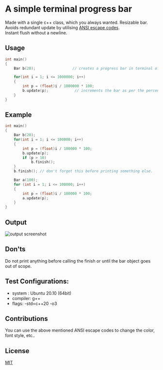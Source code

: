 
# A simple terminal progress bar

Made with a single c++ class, which you always wanted.
Resizable bar.
Avoids redundant update by utilising [ANSI escape codes](https://gist.github.com/fnky/458719343aabd01cfb17a3a4f7296797#file-ansi-md).  
Instant flush without a newline.

## Usage

```cpp
int main()
{
    Bar b(20);                 // creates a progress bar in terminal of width 20 (excluding the braces)

    for(int i = 1; i <= 1000000; i++)
    {
        int p = (float)i / 1000000 * 100;
        b.update(p);            // increments the bar as per the percentage value passed(0-100).
    }
}
```
## Example

```cpp
int main()
{
    Bar b(20);
    for(int i = 1; i <= 100000; i++)
    {
        int p = (float)i / 100000 * 100;
        b.update(p);
        if (p > 10)
            b.finish();
    }
    b.finish(); // don't forget this before printing something else.

    Bar a(100);
    for (int i = 1; i <= 100000; i++)
    {
        int p = (float)i / 100000 * 100;
        a.update(p);
    }
}
```
## Output
![output screenshot](https://github.com/YoMF/image-assets/blob/0925f3d2286a2de7a455678b1d31579041a3591d/progress-bar-example.png)

## Don'ts
Do not print anything before calling the finish or until the bar object goes out of scope.

## Test Configurations:
- system :   Ubuntu 20.10 (64bit)  
- compiler:  g++  
- flags:     -std=c++20 -o3  

## Contributions
You can use the above mentioned ANSI escape codes to change the color, font style, etc..

## License
[MIT](https://github.com/YoMF/shared-assets/blob/d87d8748a96b587e84eaa4824520721698065e46/LICENSE)
